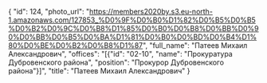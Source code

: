 {
    "id": 124,
    "photo_url": "https://members2020by.s3.eu-north-1.amazonaws.com/127853_%D0%9F%D0%B0%D1%82%D0%B5%D0%B5%D0%B2%D0%9C%D0%B8%D1%85%D0%B0%D0%B8%D0%BB%D0%90%D0%BB%D0%B5%D0%BA%D1%81%D0%B0%D0%BD%D0%B4%D1%80%D0%BE%D0%B2%D0%B8%D1%87",
    "full_name": "Патеев Михаил Александрович",
    "offices": "[{\"id\": \"02-10\", \"name\": \"Прокуратура Дубровенского района\", \"position\": \"Прокурор Дубровенского района\"}]",
    "title": "Патеев Михаил Александрович"
}